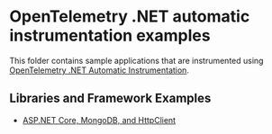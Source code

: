 # OpenTelemetry .NET automatic instrumentation examples

This folder contains sample applications that are instrumented using
[OpenTelemetry .NET Automatic Instrumentation](https://github.com/open-telemetry/opentelemetry-dotnet-instrumentation#opentelemetry-net-automatic-instrumentation).

## Libraries and Framework Examples

- [ASP.NET Core, MongoDB, and HttpClient](./aspnetcore-and-mongodb/README.md)
